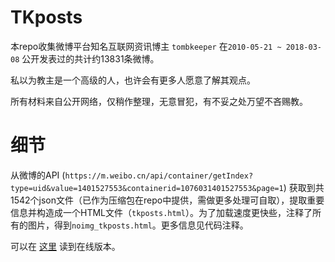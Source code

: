 # TKposts

本repo收集微博平台知名互联网资讯博主 `tombkeeper` 在`2010-05-21 ~ 2018-03-08` 公开发表过的共计约13831条微博。

私以为教主是一个高级的人，也许会有更多人愿意了解其观点。

所有材料来自公开网络，仅稍作整理，无意冒犯，有不妥之处万望不吝赐教。

# 细节

从微博的API (`https://m.weibo.cn/api/container/getIndex?type=uid&value=1401527553&containerid=1076031401527553&page=1`) 获取到共1542个json文件（已作为压缩包在repo中提供，需做更多处理可自取），提取重要信息并构造成一个HTML文件（`tkposts.html`）。为了加载速度更快些，注释了所有的图片，得到`noimg_tkposts.html`。更多信息见代码注释。

可以在 [这里]() 读到在线版本。
